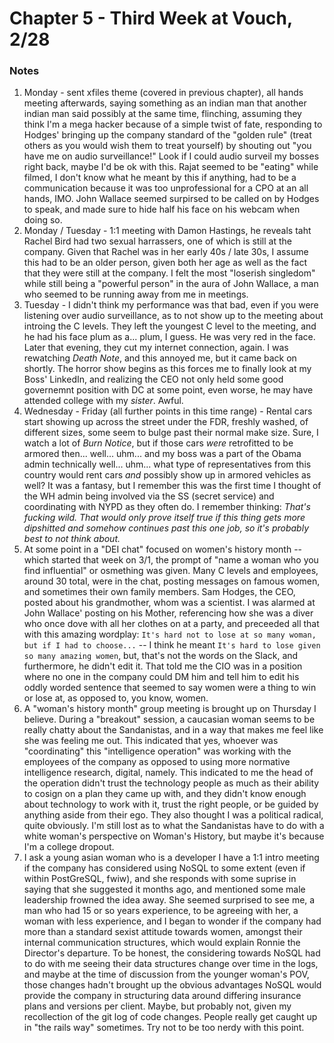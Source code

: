 # Chapter 5 - Third Week at Vouch, 2/28

### Notes

1. Monday - sent xfiles theme (covered in previous chapter), all hands meeting afterwards, saying something as an indian man that another indian man said possibly at the same time, flinching, assuming they think I'm a mega hacker because of a simple twist of fate, responding to Hodges' bringing up the company standard of the "golden rule" (treat others as you would wish them to treat yourself) by shouting out "you have me on audio surveillance!" Look if I could audio surveil my bosses right back, maybe I'd be ok with this. Rajat seemed to be "eating" while filmed, I don't know what he meant by this if anything, had to be a communication because it was too unprofessional for a CPO at an all hands, IMO. John Wallace seemed surpirsed to be called on by Hodges to speak, and made sure to hide half his face on his webcam when doing so.
1. Monday / Tuesday - 1:1 meeting with Damon Hastings, he reveals taht Rachel Bird had two sexual harrassers, one of which is still at the company. Given that Rachel was in her early 40s / late 30s, I assume this had to be an older person, given both her age as well as the fact that they were still at the company. I felt the most "loserish singledom" while still being a "powerful person" in the aura of John Wallace, a man who seemed to be running away from me in meetings.
1. Tuesday - I didn't think my performance was that bad, even if you were listening over audio surveillance, as to not show up to the meeting about introing the C levels. They left the youngest C level to the meeting, and he had his face plum as a... plum, I guess. He was very red in the face. Later that evening, they cut my internet connection, again. I was rewatching _Death Note_, and this annoyed me, but it came back on shortly. The horror show begins as this forces me to finally look at my Boss' LinkedIn, and realizing the CEO not only held some good governemnt position with DC at some point, even worse, he may have attended college with my _sister_. Awful.
1. Wednesday - Friday (all further points in this time range) - Rental cars start showing up across the street under the FDR, freshly washed, of different sizes, some seem to bulge past their normal make size. Sure, I watch a lot of _Burn Notice_, but if those cars _were_ retrofitted to be armored then... well... uhm... and my boss was a part of the Obama admin technically well... uhm... what type of representatives from this country would rent cars _and_ possibly show up in armored vehicles as well? It was a fantasy, but I remember this was the first time I thought of the WH admin being involved via the SS (secret service) and coordinating with NYPD as they often do. I remember thinking: _That's fucking wild. That would only prove itself true if this thing gets more dipshitted and somehow continues past this one job, so it's probably best to not think about._
1. At some point in a "DEI chat" focused on women's history month -- which started that week on 3/1, the prompt of "name a woman who you find influential" or osmething was given. Many C levels and employees, around 30 total, were in the chat, posting messages on famous women, and sometimes their own family members. Sam Hodges, the CEO, posted about his grandmother, whom was a scientist. I was alarmed at John Wallace' posting on his Mother, referencing how she was a diver who once dove with all her clothes on at a party, and preceeded all that with this amazing wordplay: `It's hard not to lose at so many woman, but if I had to choose...` -- I think he meant `It's hard to lose given so many amazing women`, but, that's not the words on the Slack, and furthermore, he didn't edit it. That told me the CIO was in a position where no one in the company could DM him and tell him to edit his oddly worded sentence that seemed to say women were a thing to win or lose at, as opposed to, you know, women.
1. A "woman's history month" group meeting is brought up on Thursday I believe. During a "breakout" session, a caucasian woman seems to be really chatty about the Sandanistas, and in a way that makes me feel like she was feeling me out. This indicated that yes, whoever was "coordinating" this "intelligence operation" was working with the employees of the company as opposed to using more normative intelligence research, digital, namely. This indicated to me the head of the operation didn't trust the technology people as much as their ability to cosign on a plan they came up with, and they didn't know enough about technology to work with it, trust the right people, or be guided by anything aside from their ego. They also thought I was a political radical, quite obviously. I'm still lost as to what the Sandanistas have to do with a white woman's perspective on Woman's History, but maybe it's because I'm a college dropout. 
1. I ask a young asian woman who is a developer I have a 1:1 intro meeting if the company has considered using NoSQL to some extent (even if within PostGreSQL, fwiw), and she responds with some suprise in saying that she suggested it months ago, and mentioned some male leadership frowned the idea away. She seemed surprised to see me, a man who had 15 or so years experience, to be agreeing with her, a woman with less experience, and I began to wonder if the company had more than a standard sexist attitude towards women, amongst their internal communication structures, which would explain Ronnie the Director's departure. To be honest, the considering towards NoSQL had to do with me seeing their data structures change over time in the logs, and maybe at the time of discussion from the younger woman's POV, those changes hadn't brought up the obvious advantages NoSQL would provide the company in structuring data around differing insurance plans and versions per client. Maybe, but probably not, given my recollection of the git log of code changes. People really get caught up in "the rails way" sometimes. Try not to be too nerdy with this point.


